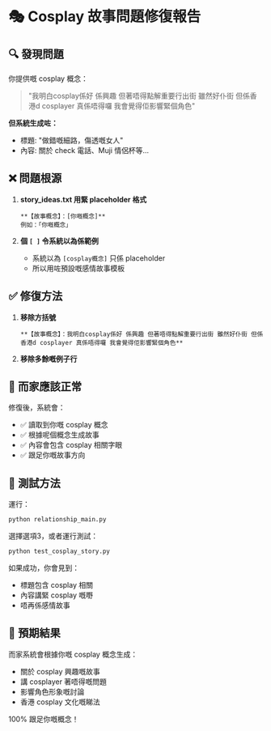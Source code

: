 # 🎭 Cosplay 故事問題修復報告

## 🔍 **發現問題**

你提供嘅 cosplay 概念：
> "我明白cosplay係好 係興趣 但著唔得點解重要行出街 雖然好仆街 但係香港d cosplayer 真係唔得囉 我會覺得佢影響緊個角色"

**但系統生成咗：**
- 標題: "做錯嘅細路，傷透嘅女人"
- 內容: 關於 check 電話、Muji 情侶杯等...

## ❌ **問題根源**

1. **story_ideas.txt 用緊 placeholder 格式**
   ```
   **【故事概念】：[你嘅概念]**
   例如：「你嘅概念」
   ```
   
2. **個 `[ ]` 令系統以為係範例**
   - 系統以為 `[cosplay概念]` 只係 placeholder
   - 所以用咗預設嘅感情故事模板

## ✅ **修復方法**

1. **移除方括號**
   ```
   **【故事概念】：我明白cosplay係好 係興趣 但著唔得點解重要行出街 雖然好仆街 但係香港d cosplayer 真係唔得囉 我會覺得佢影響緊個角色**
   ```

2. **移除多餘嘅例子行**

## 🎯 **而家應該正常**

修復後，系統會：
- ✅ 讀取到你嘅 cosplay 概念
- ✅ 根據呢個概念生成故事
- ✅ 內容會包含 cosplay 相關字眼
- ✅ 跟足你嘅故事方向

## 🧪 **測試方法**

運行：
```bash
python relationship_main.py
```

選擇選項3，或者運行測試：
```bash
python test_cosplay_story.py
```

如果成功，你會見到：
- 標題包含 cosplay 相關
- 內容講緊 cosplay 嘅嘢
- 唔再係感情故事

## 🎉 **預期結果**

而家系統會根據你嘅 cosplay 概念生成：
- 關於 cosplay 興趣嘅故事
- 講 cosplayer 著唔得嘅問題
- 影響角色形象嘅討論
- 香港 cosplay 文化嘅睇法

100% 跟足你嘅概念！ 